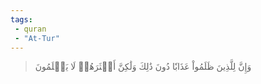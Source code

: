 ```yaml
---
tags: 
 - quran 
 - "At-Tur"
---
```


> وَإِنَّ لِلَّذِينَ ظَلَمُواْ عَذَابٗا دُونَ ذَٰلِكَ وَلَٰكِنَّ أَكۡثَرَهُمۡ لَا يَعۡلَمُونَ
